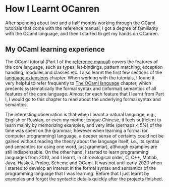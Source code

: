 # How I Learnt OCanren 

After spending about two and a half months working through the OCaml
tutorials that come with the reference manual, I got a degree of familiarity
with the OCaml language, and then I  started to get my hands
on OCanren.

## My OCaml learning experience

The OCaml tutorial (Part I of the [reference manual](http://caml.inria.fr/pub/docs/manual-ocaml/)) covers the features of the core language, such as types,
let-bindings, pattern matching, exception handling, modules and classes etc. I
also learnt the first few sections of the [language extensions](http://caml.inria.fr/pub/docs/manual-ocaml/extn.html) chapter. When working with the tutorials,
I found it very helpful to refer frequently to [The OCaml language](http://caml.inria.fr/pub/docs/manual-ocaml/language.html) chapter, which presents systematically
the formal syntax and (informal) semantics of all features of the core
language. Almost for each feature that I learnt from Part I, I would go to this chapter to read about
the underlying formal syntax and semantics.

The interesting observation is that
when I learnt a natural language, e.g., English or Russian, or even my mother
tongue Chinese,  it feels sufficient
to learn mainly by memorizing examples, and very little (perhaps < 5%) of the
time was spent on the grammar; however when learning a formal
(or computer programming) language, a deeper sense of certainty could not be
gained without reading the theory about the language itself, i.e., its syntax
and semantics (or using one word, just grammar), although examples are still indispensable. On the other hand, I started to learn programming languages from
2010, and I learnt, in chronological order, C, C++, Matlab, Java, Haskell,
Prolog, Scheme and OCaml. It was not until early 2020 when I started to
develop an interest in the formal syntax and semantics of the programming
language that I was learning. Before that I just learnt by examples and forgot
the syntactic details quickly after the projects finished. 
              